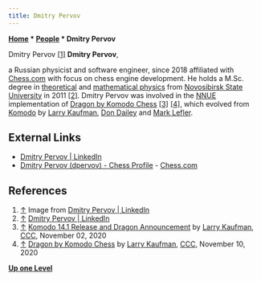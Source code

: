 ```yaml
---
title: Dmitry Pervov
---
```

**[Home](Home "Home") * [People](People "People") * Dmitry Pervov**

[](https://www.linkedin.com/in/dmitry-pervov-614325119/) Dmitry Pervov <a id="cite-note-1" href="#cite-ref-1">[1]</a>
**Dmitry Pervov**,

a Russian physicist and software engineer, since 2018 affiliated with [Chess.com](index.php?title=Chess.com&action=edit&redlink=1 "Chess.com (page does not exist)") with focus on chess engine development.
He holds a M.Sc. degree in [theoretical](https://en.wikipedia.org/wiki/Theoretical_physics) and [mathematical physics](https://en.wikipedia.org/wiki/Mathematical_physics) from [Novosibirsk State University](https://en.wikipedia.org/wiki/Novosibirsk_State_University) in 2011 <a id="cite-note-2" href="#cite-ref-2">[2]</a>.
Dmitry Pervov was involved in the [NNUE](NNUE "NNUE") implementation of [Dragon by Komodo Chess](Dragon_by_Komodo_Chess "Dragon by Komodo Chess") <a id="cite-note-3" href="#cite-ref-3">[3]</a> <a id="cite-note-4" href="#cite-ref-4">[4]</a>, which evolved from [Komodo](Komodo "Komodo") by [Larry Kaufman](Larry_Kaufman "Larry Kaufman"), [Don Dailey](Don_Dailey "Don Dailey") and [Mark Lefler](Mark_Lefler "Mark Lefler").

## External Links

- [Dmitry Pervov | LinkedIn](https://www.linkedin.com/in/dmitry-pervov-614325119/)
- [Dmitry Pervov (dpervov) - Chess Profile](https://www.chess.com/member/dpervov) - [Chess.com](index.php?title=Chess.com&action=edit&redlink=1 "Chess.com (page does not exist)")

## References

1. <a id="cite-ref-1" href="#cite-note-1">↑</a> Image from [Dmitry Pervov | LinkedIn](https://www.linkedin.com/in/dmitry-pervov-614325119/)
1. <a id="cite-ref-2" href="#cite-note-2">↑</a> [Dmitry Pervov | LinkedIn](https://www.linkedin.com/in/dmitry-pervov-614325119/)
1. <a id="cite-ref-3" href="#cite-note-3">↑</a> [Komodo 14.1 Release and Dragon Announcement](http://www.talkchess.com/forum3/viewtopic.php?f=2&t=75651) by [Larry Kaufman](Larry_Kaufman "Larry Kaufman"), [CCC](CCC "CCC"), November 02, 2020
1. <a id="cite-ref-4" href="#cite-note-4">↑</a> [Dragon by Komodo Chess](http://www.talkchess.com/forum3/viewtopic.php?f=2&t=75748) by [Larry Kaufman](Larry_Kaufman "Larry Kaufman"), [CCC](CCC "CCC"), November 10, 2020

**[Up one Level](People "People")**

